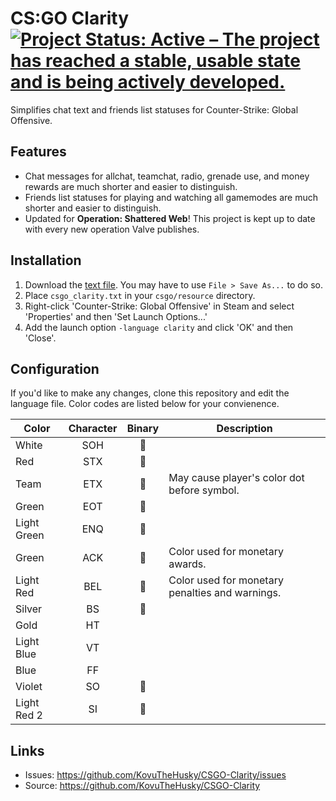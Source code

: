 # CS:GO Clarity [![Project Status: Active – The project has reached a stable, usable state and is being actively developed.](https://www.repostatus.org/badges/latest/active.svg)](https://www.repostatus.org/#active)

Simplifies chat text and friends list statuses for Counter-Strike: Global Offensive.

## Features

* Chat messages for allchat, teamchat, radio, grenade use, and money rewards are much shorter and easier to distinguish.
* Friends list statuses for playing and watching all gamemodes are much shorter and easier to distinguish.
* Updated for **Operation: Shattered Web**! This project is kept up to date with every new operation Valve publishes.

## Installation

1. Download the [text file](https://raw.githubusercontent.com/KovuTheHusky/CSGO-Clarity/master/csgo_clarity.txt). You may have to use `File > Save As...` to do so.
2. Place `csgo_clarity.txt` in your `csgo/resource` directory.
3. Right-click 'Counter-Strike: Global Offensive' in Steam and select 'Properties' and then 'Set Launch Options...'
4. Add the launch option `-language clarity` and click 'OK' and then 'Close'.

## Configuration

If you'd like to make any changes, clone this repository and edit the language file. Color codes are listed below for your convienence.

Color | Character | Binary | Description
--- | :-: | :-: | ---
White | SOH |  |
Red | STX |  |
Team | ETX |  | May cause player's color dot before symbol.
Green | EOT |  |
Light Green | ENQ |  |
Green | ACK |  | Color used for monetary awards.
Light Red | BEL |  | Color used for monetary penalties and warnings.
Silver | BS |  |
Gold | HT | 	 |
Light Blue | VT |  |
Blue | FF |  |
Violet | SO |  |
Light Red 2 | SI |  |

## Links

* Issues: <https://github.com/KovuTheHusky/CSGO-Clarity/issues>
* Source: <https://github.com/KovuTheHusky/CSGO-Clarity>
